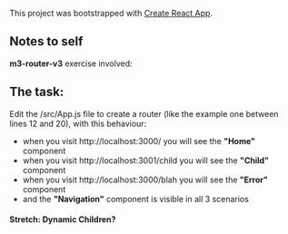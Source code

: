 This project was bootstrapped with [Create React App](https://github.com/facebook/create-react-app).

## Notes to self

**m3-router-v3** exercise involved:

## The task:
Edit the /src/App.js file to create a router (like the example one between lines 12 and 20), with this behaviour:
* when you visit http://localhost:3000/ you will see the __"Home"__ component
* when you visit http://localhost:3001/child you will see the __"Child"__ component
* when you visit http://localhost:3000/blah you will see the __"Error"__ component
* and the __"Navigation"__ component is visible in all 3 scenarios

#### Stretch: Dynamic Children?